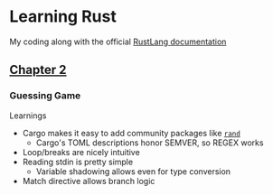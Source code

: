 # Learning Rust

My coding along with the official [RustLang documentation](https://doc.rust-lang.org/stable/book/)

## [Chapter 2](https://doc.rust-lang.org/book/ch02-00-guessing-game-tutorial.html)

### Guessing Game

Learnings

- Cargo makes it easy to add community packages like [`rand`](https://crates.io/crates/rand)
  - Cargo's TOML descriptions honor SEMVER, so REGEX works
- Loop/breaks are nicely intuitive
- Reading stdin is pretty simple
  - Variable shadowing allows even for type conversion
- Match directive allows branch logic
